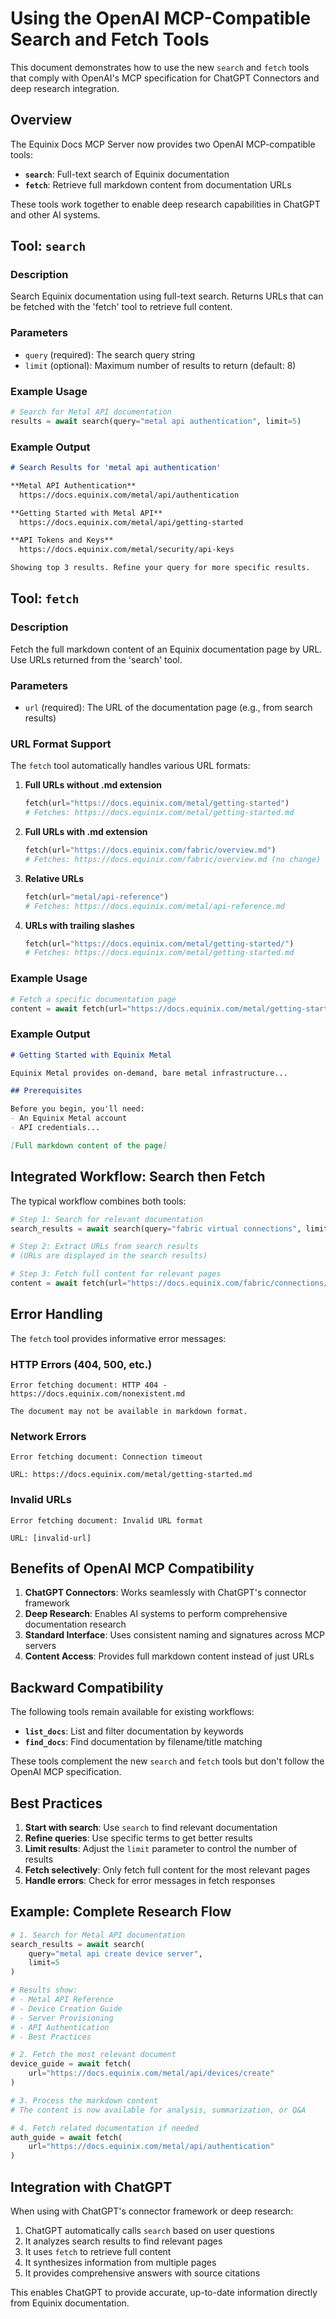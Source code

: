 # Using the OpenAI MCP-Compatible Search and Fetch Tools

This document demonstrates how to use the new `search` and `fetch` tools that comply with OpenAI's MCP specification for ChatGPT Connectors and deep research integration.

## Overview

The Equinix Docs MCP Server now provides two OpenAI MCP-compatible tools:

- **`search`**: Full-text search of Equinix documentation
- **`fetch`**: Retrieve full markdown content from documentation URLs

These tools work together to enable deep research capabilities in ChatGPT and other AI systems.

## Tool: `search`

### Description
Search Equinix documentation using full-text search. Returns URLs that can be fetched with the 'fetch' tool to retrieve full content.

### Parameters
- `query` (required): The search query string
- `limit` (optional): Maximum number of results to return (default: 8)

### Example Usage

```python
# Search for Metal API documentation
results = await search(query="metal api authentication", limit=5)
```

### Example Output

```markdown
# Search Results for 'metal api authentication'

**Metal API Authentication**
  https://docs.equinix.com/metal/api/authentication

**Getting Started with Metal API**
  https://docs.equinix.com/metal/api/getting-started

**API Tokens and Keys**
  https://docs.equinix.com/metal/security/api-keys

Showing top 3 results. Refine your query for more specific results.
```

## Tool: `fetch`

### Description
Fetch the full markdown content of an Equinix documentation page by URL. Use URLs returned from the 'search' tool.

### Parameters
- `url` (required): The URL of the documentation page (e.g., from search results)

### URL Format Support

The `fetch` tool automatically handles various URL formats:

1. **Full URLs without .md extension**
   ```python
   fetch(url="https://docs.equinix.com/metal/getting-started")
   # Fetches: https://docs.equinix.com/metal/getting-started.md
   ```

2. **Full URLs with .md extension**
   ```python
   fetch(url="https://docs.equinix.com/fabric/overview.md")
   # Fetches: https://docs.equinix.com/fabric/overview.md (no change)
   ```

3. **Relative URLs**
   ```python
   fetch(url="metal/api-reference")
   # Fetches: https://docs.equinix.com/metal/api-reference.md
   ```

4. **URLs with trailing slashes**
   ```python
   fetch(url="https://docs.equinix.com/metal/getting-started/")
   # Fetches: https://docs.equinix.com/metal/getting-started.md
   ```

### Example Usage

```python
# Fetch a specific documentation page
content = await fetch(url="https://docs.equinix.com/metal/getting-started")
```

### Example Output

```markdown
# Getting Started with Equinix Metal

Equinix Metal provides on-demand, bare metal infrastructure...

## Prerequisites

Before you begin, you'll need:
- An Equinix Metal account
- API credentials...

[Full markdown content of the page]
```

## Integrated Workflow: Search then Fetch

The typical workflow combines both tools:

```python
# Step 1: Search for relevant documentation
search_results = await search(query="fabric virtual connections", limit=5)

# Step 2: Extract URLs from search results
# (URLs are displayed in the search results)

# Step 3: Fetch full content for relevant pages
content = await fetch(url="https://docs.equinix.com/fabric/connections/virtual")
```

## Error Handling

The `fetch` tool provides informative error messages:

### HTTP Errors (404, 500, etc.)
```
Error fetching document: HTTP 404 - https://docs.equinix.com/nonexistent.md

The document may not be available in markdown format.
```

### Network Errors
```
Error fetching document: Connection timeout

URL: https://docs.equinix.com/metal/getting-started.md
```

### Invalid URLs
```
Error fetching document: Invalid URL format

URL: [invalid-url]
```

## Benefits of OpenAI MCP Compatibility

1. **ChatGPT Connectors**: Works seamlessly with ChatGPT's connector framework
2. **Deep Research**: Enables AI systems to perform comprehensive documentation research
3. **Standard Interface**: Uses consistent naming and signatures across MCP servers
4. **Content Access**: Provides full markdown content instead of just URLs

## Backward Compatibility

The following tools remain available for existing workflows:

- **`list_docs`**: List and filter documentation by keywords
- **`find_docs`**: Find documentation by filename/title matching

These tools complement the new `search` and `fetch` tools but don't follow the OpenAI MCP specification.

## Best Practices

1. **Start with search**: Use `search` to find relevant documentation
2. **Refine queries**: Use specific terms to get better results
3. **Limit results**: Adjust the `limit` parameter to control the number of results
4. **Fetch selectively**: Only fetch full content for the most relevant pages
5. **Handle errors**: Check for error messages in fetch responses

## Example: Complete Research Flow

```python
# 1. Search for Metal API documentation
search_results = await search(
    query="metal api create device server",
    limit=5
)

# Results show:
# - Metal API Reference
# - Device Creation Guide
# - Server Provisioning
# - API Authentication
# - Best Practices

# 2. Fetch the most relevant document
device_guide = await fetch(
    url="https://docs.equinix.com/metal/api/devices/create"
)

# 3. Process the markdown content
# The content is now available for analysis, summarization, or Q&A

# 4. Fetch related documentation if needed
auth_guide = await fetch(
    url="https://docs.equinix.com/metal/api/authentication"
)
```

## Integration with ChatGPT

When using with ChatGPT's connector framework or deep research:

1. ChatGPT automatically calls `search` based on user questions
2. It analyzes search results to find relevant pages
3. It uses `fetch` to retrieve full content
4. It synthesizes information from multiple pages
5. It provides comprehensive answers with source citations

This enables ChatGPT to provide accurate, up-to-date information directly from Equinix documentation.
